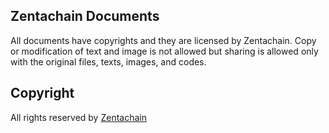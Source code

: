 ## Zentachain Documents

All documents have copyrights and they are licensed by Zentachain. Copy or modification of text and image is not allowed but sharing is allowed only with the original files, texts, images, and codes. 

## Copyright
All rights reserved by [Zentachain](https://zentachain.io/)
